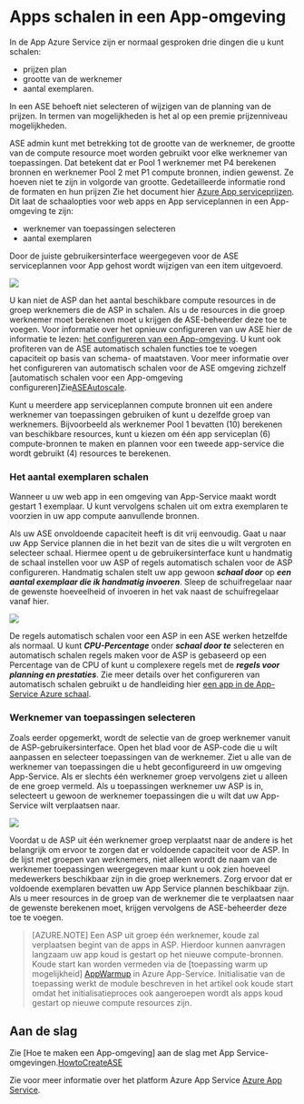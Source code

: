 <properties 
    pageTitle="Het schalen van een App in een App-omgeving" 
    description="Schaal van een app in een App-omgeving" 
    services="app-service" 
    documentationCenter="" 
    authors="ccompy" 
    manager="stefsch" 
    editor="jimbe"/>

<tags 
    ms.service="app-service" 
    ms.workload="na" 
    ms.tgt_pltfrm="na" 
    ms.devlang="na" 
    ms.topic="article" 
    ms.date="10/17/2016" 
    ms.author="ccompy"/>

# <a name="scaling-apps-in-an-app-service-environment"></a>Apps schalen in een App-omgeving #

In de App Azure Service zijn er normaal gesproken drie dingen die u kunt schalen:

- prijzen plan
- grootte van de werknemer 
- aantal exemplaren.

In een ASE behoeft niet selecteren of wijzigen van de planning van de prijzen.  In termen van mogelijkheden is het al op een premie prijzenniveau mogelijkheden.  

ASE admin kunt met betrekking tot de grootte van de werknemer, de grootte van de compute resource moet worden gebruikt voor elke werknemer van toepassingen.  Dat betekent dat er Pool 1 werknemer met P4 berekenen bronnen en werknemer Pool 2 met P1 compute bronnen, indien gewenst.  Ze hoeven niet te zijn in volgorde van grootte.  Gedetailleerde informatie rond de formaten en hun prijzen Zie het document hier [Azure App serviceprijzen][AppServicePricing].  Dit laat de schaalopties voor web apps en App serviceplannen in een App-omgeving te zijn:

- werknemer van toepassingen selecteren
- aantal exemplaren

Door de juiste gebruikersinterface weergegeven voor de ASE serviceplannen voor App gehost wordt wijzigen van een item uitgevoerd.  

![][1]

U kan niet de ASP dan het aantal beschikbare compute resources in de groep werknemers die de ASP in schalen.  Als u de resources in die groep werknemer moet berekenen moet u krijgen de ASE-beheerder deze toe te voegen.  Voor informatie over het opnieuw configureren van uw ASE hier de informatie te lezen: [het configureren van een App-omgeving][HowtoConfigureASE].  U kunt ook profiteren van de ASE automatisch schalen functies toe te voegen capaciteit op basis van schema- of maatstaven.  Voor meer informatie over het configureren van automatisch schalen voor de ASE omgeving zichzelf [automatisch schalen voor een App-omgeving configureren]Zie[ASEAutoscale].

Kunt u meerdere app serviceplannen compute bronnen uit een andere werknemer van toepassingen gebruiken of kunt u dezelfde groep van werknemers.  Bijvoorbeeld als werknemer Pool 1 bevatten (10) berekenen van beschikbare resources, kunt u kiezen om één app serviceplan (6) compute-bronnen te maken en plannen voor een tweede app-service die wordt gebruikt (4) resources te berekenen.

### <a name="scaling-the-number-of-instances"></a>Het aantal exemplaren schalen ###

Wanneer u uw web app in een omgeving van App-Service maakt wordt gestart 1 exemplaar.  U kunt vervolgens schalen uit om extra exemplaren te voorzien in uw app compute aanvullende bronnen.   

Als uw ASE onvoldoende capaciteit heeft is dit vrij eenvoudig.  Gaat u naar uw App Service plannen die in het bezit van de sites die u wilt vergroten en selecteer schaal.  Hiermee opent u de gebruikersinterface kunt u handmatig de schaal instellen voor uw ASP of regels automatisch schalen voor de ASP configureren.  Handmatig schalen stelt uw app gewoon ***schaal door*** op ***een aantal exemplaar die ik handmatig invoeren***.  Sleep de schuifregelaar naar de gewenste hoeveelheid of invoeren in het vak naast de schuifregelaar vanaf hier.  

![][2] 

De regels automatisch schalen voor een ASP in een ASE werken hetzelfde als normaal.  U kunt ***CPU-Percentage*** onder ***schaal door te*** selecteren en automatisch schalen regels maken voor de ASP is gebaseerd op een Percentage van de CPU of kunt u complexere regels met de ***regels voor planning en prestaties***.  Zie meer details over het configureren van automatisch schalen gebruikt u de handleiding hier [een app in de App-Service Azure schaal][AppScale]. 


### <a name="worker-pool-selection"></a>Werknemer van toepassingen selecteren ###

Zoals eerder opgemerkt, wordt de selectie van de groep werknemer vanuit de ASP-gebruikersinterface.  Open het blad voor de ASP-code die u wilt aanpassen en selecteer toepassingen van de werknemer.  Ziet u alle van de werknemer van toepassingen die u hebt geconfigureerd in uw omgeving App-Service.  Als er slechts één werknemer groep vervolgens ziet u alleen de ene groep vermeld.  Als u toepassingen werknemer uw ASP is in, selecteert u gewoon de werknemer toepassingen die u wilt dat uw App-Service wilt verplaatsen naar.  

![][3]

Voordat u de ASP uit één werknemer groep verplaatst naar de andere is het belangrijk om ervoor te zorgen dat er voldoende capaciteit voor de ASP.  In de lijst met groepen van werknemers, niet alleen wordt de naam van de werknemer toepassingen weergegeven maar kunt u ook zien hoeveel medewerkers beschikbaar zijn in die groep werknemers.  Zorg ervoor dat er voldoende exemplaren bevatten uw App Service plannen beschikbaar zijn.  Als u meer resources in de groep van de werknemer die te verplaatsen naar de gewenste berekenen moet, krijgen vervolgens de ASE-beheerder deze toe te voegen.  

> [AZURE.NOTE] Een ASP uit groep één werknemer, koude zal verplaatsen begint van de apps in ASP.  Hierdoor kunnen aanvragen langzaam uw app koud is gestart op het nieuwe compute-bronnen.  Koude start kan worden vermeden via de [toepassing warm up mogelijkheid] [ AppWarmup] in Azure App-Service.  Initialisatie van de toepassing werkt de module beschreven in het artikel ook koude start omdat het initialisatieproces ook aangeroepen wordt als apps koud gestart op nieuwe compute resources zijn. 

## <a name="getting-started"></a>Aan de slag

Zie [Hoe te maken een App-omgeving] aan de slag met App Service-omgevingen.[HowtoCreateASE]

Zie voor meer informatie over het platform Azure App Service [Azure App Service][AzureAppService].

<!--Image references-->
[1]: ./media/app-service-web-scale-a-web-app-in-an-app-service-environment/aseappscale-aspblade.png
[2]: ./media/app-service-web-scale-a-web-app-in-an-app-service-environment/aseappscale-manualscale.png
[3]: ./media/app-service-web-scale-a-web-app-in-an-app-service-environment/aseappscale-sizescale.png

<!--Links-->
[WhatisASE]: http://azure.microsoft.com/documentation/articles/app-service-app-service-environment-intro/
[ScaleWebapp]: http://azure.microsoft.com/documentation/articles/web-sites-scale/
[HowtoCreateASE]: http://azure.microsoft.com/documentation/articles/app-service-web-how-to-create-an-app-service-environment/
[HowtoConfigureASE]: http://azure.microsoft.com/documentation/articles/app-service-web-configure-an-app-service-environment/
[CreateWebappinASE]: http://azure.microsoft.com/documentation/articles/app-service-web-how-to-create-a-web-app-in-an-ase/
[Appserviceplans]: http://azure.microsoft.com/documentation/articles/azure-web-sites-web-hosting-plans-in-depth-overview/
[AppServicePricing]: http://azure.microsoft.com/pricing/details/app-service/ 
[AzureAppService]: http://azure.microsoft.com/documentation/articles/app-service-value-prop-what-is/
[ASEAutoscale]: http://azure.microsoft.com/documentation/articles/app-service-environment-auto-scale/
[AppScale]: http://azure.microsoft.com/documentation/articles/web-sites-scale/
[AppWarmup]: http://ruslany.net/2015/09/how-to-warm-up-azure-web-app-during-deployment-slots-swap/
